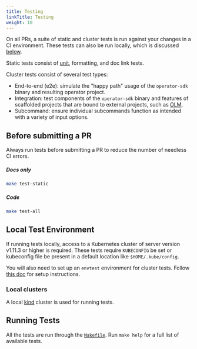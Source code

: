 ```yaml
---
title: Testing
linkTitle: Testing
weight: 10
---
```


On all PRs, a suite of static and cluster tests is run against your changes in a CI environment.
These tests can also be run locally, which is discussed [below](#local-test-environment).

Static tests consist of [unit][unit-tests], formatting, and doc link tests.

Cluster tests consist of several test types:
- End-to-end (e2e): simulate the "happy path" usage of the `operator-sdk` binary and resulting operator project.
- Integration: test components of the `operator-sdk` binary and features of scaffolded projects that are
bound to external projects, such as [OLM][olm].
- Subcommand: ensure individual subcommands function as intended with a variety of input options.

## Before submitting a PR

Always run tests before submitting a PR to reduce the number of needless CI errors.

##### Docs only

```sh
make test-static
```

##### Code

```sh
make test-all
```


## Local Test Environment

If running tests locally, access to a Kubernetes cluster of server version v1.11.3 or higher is required.
These tests require `KUBECONFIG` be set or kubeconfig file be present in a default location like `$HOME/.kube/config`.

You will also need to set up an `envtest` environment for cluster tests. Follow [this doc][envtest-setup]
for setup instructions.

### Local clusters

A local [kind][kind] cluster is used for running tests.

## Running Tests

All the tests are run through the [`Makefile`][makefile]. Run `make help` for a full list of available tests.

[unit-tests]: https://onsi.github.io/gomega/
[olm]: https://olm.operatorframework.io/
[minikube]: https://kubernetes.io/docs/setup/learning-environment/minikube/
[kind]: https://kind.sigs.k8s.io/
[envtest-setup]: /docs/building-operators/golang/references/envtest-setup
[makefile]: https://github.com/operator-framework/operator-sdk/blob/master/Makefile

